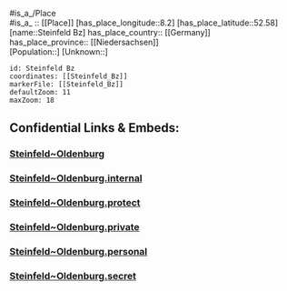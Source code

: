 ﻿---
location: [52.58,8.2] 
mapzoom: [7,12] 
mapmarker: city 
type: City
tags:
- geo/City


SpocWebEntityId: 34550
isDeleted: false
confidential: public

---
#is_a_/Place  
#is_a_ :: [[Place]] 
[has_place_longitude::8.2] 
[has_place_latitude::52.58] 
[name::Steinfeld Bz] 
has_place_country:: [[Germany]]  
has_place_province:: [[Niedersachsen]]  
[Population::] 
[Unknown::] 


```leaflet
id: Steinfeld Bz
coordinates: [[Steinfeld_Bz]] 
markerFile: [[Steinfeld_Bz]] 
defaultZoom: 11 
maxZoom: 18
```


## Confidential Links & Embeds: 

### [Steinfeld~Oldenburg](/_public/Earth/Continent/Europe/Europe~Central/Germany/Germany~West/Niedersachsen/counties~Niedersachsen/Vechta/cities~Vechta/Steinfeld~Oldenburg.md) 

### [Steinfeld~Oldenburg.internal](/_internal/Earth/Continent/Europe/Europe~Central/Germany/Germany~West/Niedersachsen/counties~Niedersachsen/Vechta/cities~Vechta/Steinfeld~Oldenburg.internal.md) 

### [Steinfeld~Oldenburg.protect](/_protect/Earth/Continent/Europe/Europe~Central/Germany/Germany~West/Niedersachsen/counties~Niedersachsen/Vechta/cities~Vechta/Steinfeld~Oldenburg.protect.md) 

### [Steinfeld~Oldenburg.private](/_private/Earth/Continent/Europe/Europe~Central/Germany/Germany~West/Niedersachsen/counties~Niedersachsen/Vechta/cities~Vechta/Steinfeld~Oldenburg.private.md) 

### [Steinfeld~Oldenburg.personal](/_personal/Earth/Continent/Europe/Europe~Central/Germany/Germany~West/Niedersachsen/counties~Niedersachsen/Vechta/cities~Vechta/Steinfeld~Oldenburg.personal.md) 

### [Steinfeld~Oldenburg.secret](/_secret/Earth/Continent/Europe/Europe~Central/Germany/Germany~West/Niedersachsen/counties~Niedersachsen/Vechta/cities~Vechta/Steinfeld~Oldenburg.secret.md) 
